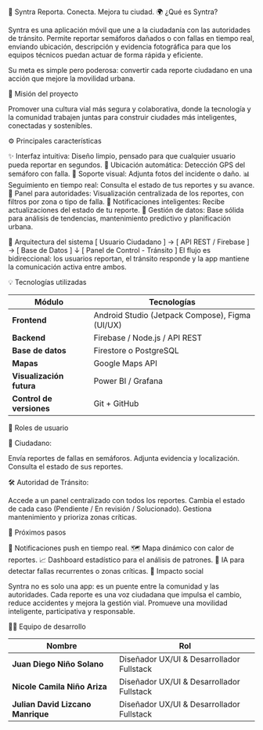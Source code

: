 🚦 Syntra
Reporta. Conecta. Mejora tu ciudad.
🌍 ¿Qué es Syntra?

Syntra es una aplicación móvil que une a la ciudadanía con las autoridades de tránsito.
Permite reportar semáforos dañados o con fallas en tiempo real, enviando ubicación, descripción y evidencia fotográfica para que los equipos técnicos puedan actuar de forma rápida y eficiente.

Su meta es simple pero poderosa:
convertir cada reporte ciudadano en una acción que mejore la movilidad urbana.

🎯 Misión del proyecto

Promover una cultura vial más segura y colaborativa, donde la tecnología y la comunidad trabajen juntas para construir ciudades más inteligentes, conectadas y sostenibles.

⚙️ Principales características

✨ Interfaz intuitiva: Diseño limpio, pensado para que cualquier usuario pueda reportar en segundos.
📍 Ubicación automática: Detección GPS del semáforo con falla.
📸 Soporte visual: Adjunta fotos del incidente o daño.
📊 Seguimiento en tiempo real: Consulta el estado de tus reportes y su avance.
🚓 Panel para autoridades: Visualización centralizada de los reportes, con filtros por zona o tipo de falla.
🔔 Notificaciones inteligentes: Recibe actualizaciones del estado de tu reporte.
🧠 Gestión de datos: Base sólida para análisis de tendencias, mantenimiento predictivo y planificación urbana.

🧩 Arquitectura del sistema
[ Usuario Ciudadano ] → [ API REST / Firebase ] → [ Base de Datos ]
                                     ↓
                          [ Panel de Control - Tránsito ]
El flujo es bidireccional: los usuarios reportan, el tránsito responde y la app mantiene la comunicación activa entre ambos.

💡 Tecnologías utilizadas

| Módulo                   | Tecnologías                                     |
| ------------------------ | ----------------------------------------------- |
| **Frontend**             | Android Studio (Jetpack Compose), Figma (UI/UX) |
| **Backend**              | Firebase / Node.js / API REST                   |
| **Base de datos**        | Firestore o PostgreSQL                          |
| **Mapas**                | Google Maps API                                 |
| **Visualización futura** | Power BI / Grafana                              |
| **Control de versiones** | Git + GitHub                                    |

👥 Roles de usuario

👤 Ciudadano:

Envía reportes de fallas en semáforos.
Adjunta evidencia y localización.
Consulta el estado de sus reportes.

🛠️ Autoridad de Tránsito:

Accede a un panel centralizado con todos los reportes.
Cambia el estado de cada caso (Pendiente / En revisión / Solucionado).
Gestiona mantenimiento y prioriza zonas críticas.

🚀 Próximos pasos

🔔 Notificaciones push en tiempo real.
🗺️ Mapa dinámico con calor de reportes.
📈 Dashboard estadístico para el análisis de patrones.
🤖 IA para detectar fallas recurrentes o zonas críticas.
🧠 Impacto social

Syntra no es solo una app: es un puente entre la comunidad y las autoridades.
Cada reporte es una voz ciudadana que impulsa el cambio, reduce accidentes y mejora la gestión vial.
Promueve una movilidad inteligente, participativa y responsable.

👨‍💻 Equipo de desarrollo

| Nombre                            | Rol                                         |
| --------------------------------- | ------------------------------------------- |
| **Juan Diego Niño Solano**        | Diseñador UX/UI & Desarrollador Fullstack   |
| **Nicole Camila Niño Ariza**      | Diseñador UX/UI & Desarrollador Fullstack   |
| **Julian David Lizcano Manrique** | Diseñador UX/UI & Desarrollador Fullstack   |
